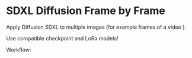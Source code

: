 # SDXL Diffusion Frame by Frame

Apply Diffusion SDXL to multiple images (for example frames of a video ).

Use compatible checkpoint and LoRa models!

Workflow:
